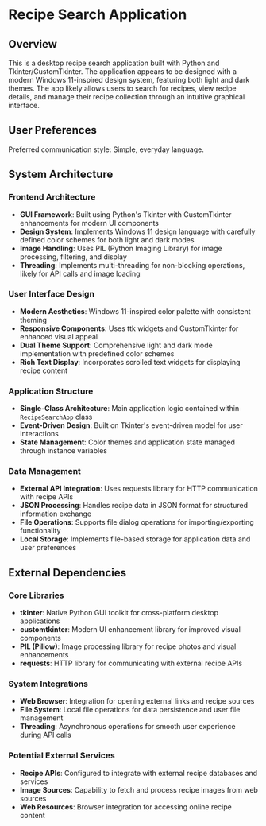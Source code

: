 # Recipe Search Application

## Overview

This is a desktop recipe search application built with Python and Tkinter/CustomTkinter. The application appears to be designed with a modern Windows 11-inspired design system, featuring both light and dark themes. The app likely allows users to search for recipes, view recipe details, and manage their recipe collection through an intuitive graphical interface.

## User Preferences

Preferred communication style: Simple, everyday language.

## System Architecture

### Frontend Architecture
- **GUI Framework**: Built using Python's Tkinter with CustomTkinter enhancements for modern UI components
- **Design System**: Implements Windows 11 design language with carefully defined color schemes for both light and dark modes
- **Image Handling**: Uses PIL (Python Imaging Library) for image processing, filtering, and display
- **Threading**: Implements multi-threading for non-blocking operations, likely for API calls and image loading

### User Interface Design
- **Modern Aesthetics**: Windows 11-inspired color palette with consistent theming
- **Responsive Components**: Uses ttk widgets and CustomTkinter for enhanced visual appeal
- **Dual Theme Support**: Comprehensive light and dark mode implementation with predefined color schemes
- **Rich Text Display**: Incorporates scrolled text widgets for displaying recipe content

### Application Structure
- **Single-Class Architecture**: Main application logic contained within `RecipeSearchApp` class
- **Event-Driven Design**: Built on Tkinter's event-driven model for user interactions
- **State Management**: Color themes and application state managed through instance variables

### Data Management
- **External API Integration**: Uses requests library for HTTP communication with recipe APIs
- **JSON Processing**: Handles recipe data in JSON format for structured information exchange
- **File Operations**: Supports file dialog operations for importing/exporting functionality
- **Local Storage**: Implements file-based storage for application data and user preferences

## External Dependencies

### Core Libraries
- **tkinter**: Native Python GUI toolkit for cross-platform desktop applications
- **customtkinter**: Modern UI enhancement library for improved visual components
- **PIL (Pillow)**: Image processing library for recipe photos and visual enhancements
- **requests**: HTTP library for communicating with external recipe APIs

### System Integrations
- **Web Browser**: Integration for opening external links and recipe sources
- **File System**: Local file operations for data persistence and user file management
- **Threading**: Asynchronous operations for smooth user experience during API calls

### Potential External Services
- **Recipe APIs**: Configured to integrate with external recipe databases and services
- **Image Sources**: Capability to fetch and process recipe images from web sources
- **Web Resources**: Browser integration for accessing online recipe content

